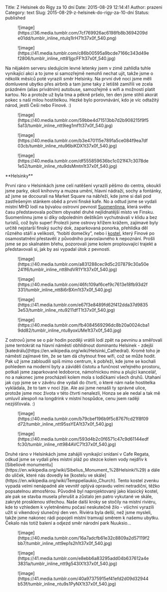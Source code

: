 Title: Z Helsinek do Rigy za 10 dní
Date: 2015-08-29 12:14:41
Author: prazeni
Category: text
Slug: 2015-08-29-z-helsinek-do-rigy-za-10-dní
Status: published

<p>
<figure class="tmblr-full" data-orig-height="924" data-orig-width="760">
![image](https://36.media.tumblr.com/7cf769926ac6198fb8b3694209de01dd/tumblr_inline_ntulq1IrH71t37x0f_540.png)

</figure>
<figure class="tmblr-full" data-orig-height="2304" data-orig-width="3072">
![image](https://41.media.tumblr.com/c86b00595a9bcde7166c343d49ef2806/tumblr_inline_ntt81jgcFF1t37x0f_540.jpg)

</figure>
Na nějakém serveru sledujícím levné letenky jsem v zimě zahlídla tuhle
vynikající akci a to jsme si samozřejmě nemohli nechat ujít, takže jsme
o několik měsíců poté vyrazili směr Helsinky. Na první dvě noci jsme
měli domluvené ubytko přes airbnb a tam jsme taky z letiště zamířili ve
zcela prázdném (alias privátním) autobuse, samozřejmě s wifi a možností
platit kartou. No a protože už byla tma a pěkně pršelo, ten den jsme
stihli akorát pokec s naší milou hostitelkou. Hezké bylo porovnávání,
kdo je víc odtažitý národ, jestli Češi nebo Finové. :)

<figure class="tmblr-full" data-orig-height="2304" data-orig-width="3072">
![image](https://40.media.tumblr.com/59bbe4d71513bb7d2b908215f9f55a13/tumblr_inline_ntt9ieg1mf1t37x0f_540.jpg)

</figure>
<figure class="tmblr-full" data-orig-height="2304" data-orig-width="3072">
![image](https://40.media.tumblr.com/b3e470115e7891a5ce084f9ea7df03cb/tumblr_inline_ntu96biKDX1t37x0f_540.jpg)

</figure>
<figure class="tmblr-full" data-orig-height="2304" data-orig-width="3072">
![image](https://40.media.tumblr.com/df555859636bc1c021f47c3078de1e52/tumblr_inline_ntu9dsMmtn1t37x0f_540.jpg)

</figure>
**Helsinky**  

První ráno v Helsinkách jsme celí natěšení vyrazili pěšmo do centra,
okoukli jsme parky, okolí knihovny a muzea umění, hlavní nádraží, sochy
a fontánky, až jsme se docourali na Market Square na nábřeží, kde jsme
si dali pod zastřešeným stánkem oběd a první finské kafe. No a odtud
jsme se vydali místní MHD lodí na bývalou ostrovní pevnost
[Suomenlinna](https://en.wikipedia.org/wiki/Suomenlinna), která svého
času představovala počtem obyvatel druhé nejlidnatější místo ve Finsku.
Suomenlinnu jsme si díky odpoledním deštíkům vychutnávali v klidu a bez
turistů, což bylo super! Prolezli jsme ostrovy křížem krážem, zajímavé
byly určitě nejstarší finský suchý dok, zaparkovaná ponorka, přehlídka
děl různého stáří a velikostí, “hobití domečky”, nebo i
[kostel](https://en.wikipedia.org/wiki/Suomenlinna_Church), který Finové
po osamostatnění přestavěli z původního pravoslavného k nepoznání.
Prošli jsme se po skalnatém břehu, pozorovali jsme kolem proplouvající
trajekt a představovali si, jak by asi vypadal útok z pevnosti.

<figure class="tmblr-full" data-orig-height="2304" data-orig-width="3072">
![image](https://40.media.tumblr.com/a831288cec9d5c207879c30a50e241f6/tumblr_inline_ntt8hdVR1Y1t37x0f_540.jpg)

</figure>
<figure class="tmblr-full" data-orig-height="2304" data-orig-width="3072">
![image](https://40.media.tumblr.com/46fc109af6cef9c7613e18fb93d2f331/tumblr_inline_ntt8i6rBXm1t37x0f_540.jpg)

</figure>
<figure class="tmblr-full" data-orig-height="2304" data-orig-width="3072">
![image](https://41.media.tumblr.com/e67f3e8489fd62f412dda37d98353e53/tumblr_inline_ntu9211dfT1t37x0f_540.jpg)

</figure>
<figure class="tmblr-full" data-orig-height="2304" data-orig-width="3072">
![image](https://40.media.tumblr.com/fb4084569296dc8b20a0024cba19dd82/tumblr_inline_ntu8yoxUMe1t37x0f_540.jpg)

</figure>
Z ostrovů jsme se o pár hodin později vrátili lodí zpět na pevninu a
směřovali jsme tentokrát na hlavní náměstí obhlídnout dominantu Helsinek
- zdejší [katedrálu](https://en.wikipedia.org/wiki/Helsinki_Cathedral).
Kromě toho je náměstí zajímavé tím, že se tam dá chytnout free wifi, což
se může hodit. Pak už jsme zabloudili spíš mimo centrum, k pobřeží, kde
jsme se kochali pohledem na moderní byty a záviděli čistotu a funčnost
veřejného prostoru, potkali jsme zaparkované ledoborce, námořnickou minu
a plující kancelář, no a nakonec jsme procházeli kolem mola s lodičkami
všech druhů. Utahaní jak cyp jsme se v závěru dne vydali do čtvrti, o
které nám naše hostitelka vykládala, že to tam v noci žije. Ale asi jsme
nenašli ty správné ulice, protože jsme moc života v této čtvrti
nenalezli, Honza se ale nedal a tak mě umluvil alespoň na longdrink v
místní hospůdce, cenu jsem raději nezjišťovala. :)

<figure class="tmblr-full" data-orig-height="2304" data-orig-width="3072">
![image](https://40.media.tumblr.com/b79cbef196b9f5c8767fcd21f8f09d72/tumblr_inline_ntt95ssYEA1t37x0f_540.jpg)

</figure>
<figure class="tmblr-full" data-orig-height="3072" data-orig-width="2304">
![image](https://40.media.tumblr.com/593d4b2c0f6571c47c9d61144edffc30/tumblr_inline_ntt984AVC71t37x0f_540.jpg)

</figure>
Druhé ráno v Helsinkách jsme zahájili vynikající snídaní v Cafe Regata,
odkud jsme se vydali přes místní pláž po stezce kolem vody nejdřív k
[Sibeliově
monumentu](https://en.wikipedia.org/wiki/Sibelius_Monument_%28Helsinki%29)
a dále do uliček, které nás dovedly ke [kostelu ve
skále](https://en.wikipedia.org/wiki/Temppeliaukio_Church). Tento kostel
zvenku vypadá velmi nenápadně ale vevnitř oplývá opravdu velmi
netradiční, těžko popsatelnou atmosférou. Původně byl naprojektovaný
jako klasický kostel, ale pak se stavba musela přerušit a zůstalo jen
patro vykutané ve skále, zakryté prosklenou střechou. Naše další kroky
se stočily na místní riviéru, kde to vzhledem k vyletněnému počasí
neskutečně žilo - všichni vyrazili užít si víkendový slunečný den ven.
Riviéra byla delší, než jsme mysleli, takže jsme nakonec rádi popojeli
místní tramvají směrem k našemu ubytku. Čekalo nás totiž balení a odjezd
směr národní park Nuuksio...

<figure class="tmblr-full" data-orig-height="3072" data-orig-width="2304">
![image](https://40.media.tumblr.com/16a7adcfb61e32c8809a2d57119f2bb7/tumblr_inline_ntt9ep1s2h1t37x0f_540.jpg)

</figure>
<figure class="tmblr-full" data-orig-height="2304" data-orig-width="3072">
![image](https://41.media.tumblr.com/e8ebb6a83295add04b637612a4e3831a/tumblr_inline_ntt9g543IX1t37x0f_540.jpg)

</figure>
<figure class="tmblr-full" data-orig-height="2304" data-orig-width="3072">
![image](https://41.media.tumblr.com/40a97375915ef41efd2d09d32944b53f/tumblr_inline_ntu9s1PyNX1t37x0f_540.jpg)

</figure>
</p>


